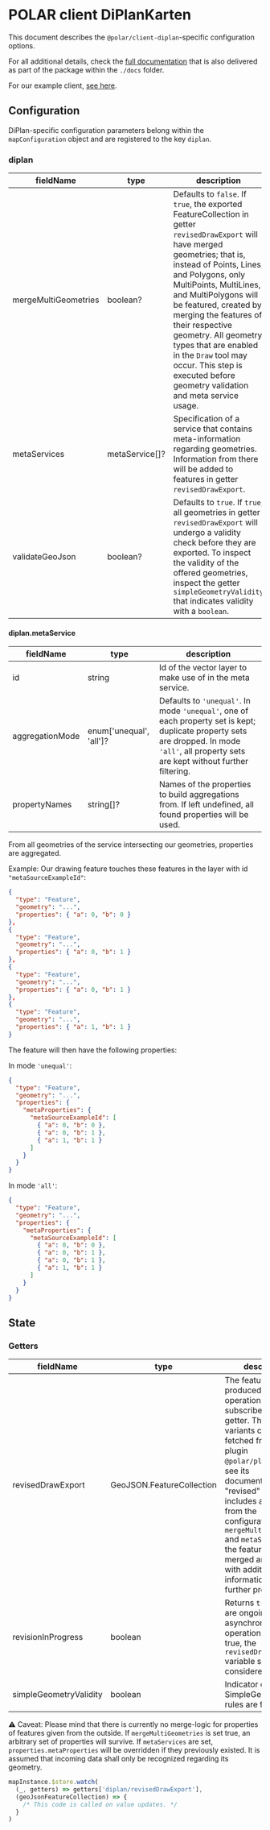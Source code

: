 # POLAR client DiPlanKarten

This document describes the `@polar/client-diplan`-specific configuration options.

For all additional details, check the [full documentation](https://dataport.github.io/polar/docs/diplan/client-diplan.html) that is also delivered as part of the package within the `./docs` folder.

For our example client, [see here](./example/prod-example.html).

## Configuration

DiPlan-specific configuration parameters belong within the `mapConfiguration` object and are registered to the key `diplan`.

### diplan

| fieldName | type | description |
| - | - | - |
| mergeMultiGeometries | boolean? | Defaults to `false`. If `true`, the exported FeatureCollection in getter `revisedDrawExport` will have merged geometries; that is, instead of Points, Lines, and Polygons, only MultiPoints, MultiLines, and MultiPolygons will be featured, created by merging the features of their respective geometry. All geometry types that are enabled in the `Draw` tool may occur. This step is executed before geometry validation and meta service usage. |
| metaServices | metaService[]? | Specification of a service that contains meta-information regarding geometries. Information from there will be added to features in getter `revisedDrawExport`. |
| validateGeoJson | boolean? | Defaults to `true`. If `true`, all geometries in getter `revisedDrawExport` will undergo a validity check before they are exported. To inspect the validity of the offered geometries, inspect the getter `simpleGeometryValidity` that indicates validity with a `boolean`. |

#### diplan.metaService

| fieldName | type | description |
| - | - | - |
| id | string | Id of the vector layer to make use of in the meta service. |
| aggregationMode | enum['unequal', 'all']? | Defaults to `'unequal'`. In mode `'unequal'`, one of each property set is kept; duplicate property sets are dropped. In mode `'all'`, all property sets are kept without further filtering. |
| propertyNames | string[]? | Names of the properties to build aggregations from. If left undefined, all found properties will be used. |

From all geometries of the service intersecting our geometries, properties are aggregated.

Example: Our drawing feature touches these features in the layer with id `"metaSourceExampleId"`:

```json
{
  "type": "Feature",
  "geometry": "...",
  "properties": { "a": 0, "b": 0 }
},
{
  "type": "Feature",
  "geometry": "...",
  "properties": { "a": 0, "b": 1 }
},
{
  "type": "Feature",
  "geometry": "...",
  "properties": { "a": 0, "b": 1 }
},
{
  "type": "Feature",
  "geometry": "...",
  "properties": { "a": 1, "b": 1 }
}
```

The feature will then have the following properties:

In mode `'unequal'`:

```json
{
  "type": "Feature",
  "geometry": "...",
  "properties": {
    "metaProperties": {
      "metaSourceExampleId": [
        { "a": 0, "b": 0 },
        { "a": 0, "b": 1 },
        { "a": 1, "b": 1 }
      ]
    }
  }
}
```

In mode `'all'`:

```json
{
  "type": "Feature",
  "geometry": "...",
  "properties": {
    "metaProperties": {
      "metaSourceExampleId": [
        { "a": 0, "b": 0 },
        { "a": 0, "b": 1 },
        { "a": 0, "b": 1 },
        { "a": 1, "b": 1 }
      ]
    }
  }
}
```

## State

### Getters

| fieldName | type | description |
| - | - | - |
| revisedDrawExport | GeoJSON.FeatureCollection | The features produced with draw operations can be subscribed to via this getter. The "pure" variants can be fetched from the plugin `@polar/plugin-draw`, see its documentation. This "revised" variant includes all changes from the configuration of `mergeMultiGeometries` and `metaServices`, i.e. the features may be merged and enriched with additional information for further processing. |
| revisionInProgress | boolean | Returns `true` if there are ongoing asynchronous operations. While true, the `revisedDrawExport` variable shall not be considered finished. |
| simpleGeometryValidity | boolean | Indicator of whether SimpleGeometry rules are fulfilled. |

⚠️ Caveat: Please mind that there is currently no merge-logic for properties of features given from the outside. If `mergeMultiGeometries` is set true, an arbitrary set of properties will survive. If `metaServices` are set, `properties.metaProperties` will be overridden if they previously existed. It is assumed that incoming data shall only be recognized regarding its geometry.

```js
mapInstance.$store.watch(
  (_, getters) => getters['diplan/revisedDrawExport'],
  (geoJsonFeatureCollection) => {
    /* This code is called on value updates. */
  }
)
```
